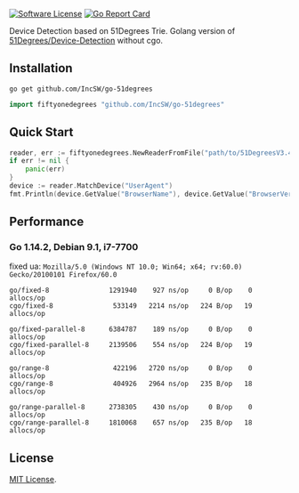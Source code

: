 [![Software License](https://img.shields.io/badge/license-MIT-brightgreen.svg?style=flat-square)](LICENSE)
[![Go Report Card](https://goreportcard.com/badge/github.com/IncSW/go-51degrees?style=flat-square)](https://goreportcard.com/report/github.com/IncSW/go-51degrees)

Device Detection based on 51Degrees Trie. Golang version of [51Degrees/Device-Detection](https://github.com/51Degrees/Device-Detection) without cgo.

## Installation

`go get github.com/IncSW/go-51degrees`

```go
import fiftyonedegrees "github.com/IncSW/go-51degrees"
```

## Quick Start

```go
reader, err := fiftyonedegrees.NewReaderFromFile("path/to/51DegreesV3.4.trie")
if err != nil {
	panic(err)
}
device := reader.MatchDevice("UserAgent")
fmt.Println(device.GetValue("BrowserName"), device.GetValue("BrowserVersion"))
```

## Performance

### Go 1.14.2, Debian 9.1, i7-7700

fixed ua: `Mozilla/5.0 (Windows NT 10.0; Win64; x64; rv:60.0) Gecko/20100101 Firefox/60.0`

```
go/fixed-8               1291940    927 ns/op     0 B/op    0 allocs/op
cgo/fixed-8               533149   2214 ns/op   224 B/op   19 allocs/op

go/fixed-parallel-8      6384787    189 ns/op     0 B/op    0 allocs/op
cgo/fixed-parallel-8     2139506    554 ns/op   224 B/op   19 allocs/op

go/range-8                422196   2720 ns/op     0 B/op    0 allocs/op
cgo/range-8               404926   2964 ns/op   235 B/op   18 allocs/op

go/range-parallel-8      2738305    430 ns/op     0 B/op    0 allocs/op
cgo/range-parallel-8     1810068    657 ns/op   235 B/op   18 allocs/op
```

## License

[MIT License](LICENSE).
